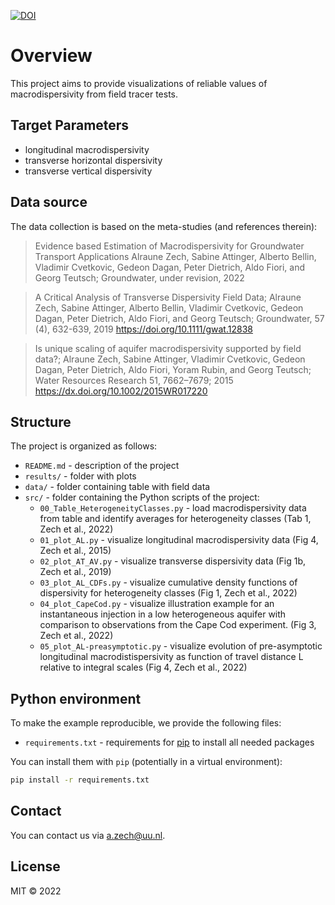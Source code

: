 [![DOI](https://zenodo.org/badge/329326997.svg)](https://zenodo.org/badge/latestdoi/329326997)

# Overview

This project aims to provide visualizations of reliable values of 
macrodispersivity from field tracer tests.

## Target Parameters
 - longitudinal macrodispersivity
 - transverse horizontal dispersivity
 - transverse vertical dispersivity

## Data source
The data collection is based on the meta-studies (and references therein): 

> Evidence based Estimation of Macrodispersivity for Groundwater Transport Applications
> Alraune Zech, Sabine Attinger, Alberto Bellin, Vladimir Cvetkovic, Gedeon Dagan, Peter Dietrich, Aldo Fiori, and Georg Teutsch; 
> Groundwater, under revision, 2022

> A Critical Analysis of Transverse Dispersivity Field Data; 
> Alraune Zech, Sabine Attinger, Alberto Bellin, Vladimir Cvetkovic, Gedeon Dagan, Peter Dietrich, Aldo Fiori, and Georg Teutsch; 
> Groundwater, 57 (4), 632-639, 2019
> https://doi.org/10.1111/gwat.12838

> Is unique scaling of aquifer macrodispersivity supported by field data?; 
> Alraune Zech, Sabine Attinger, Vladimir Cvetkovic, Gedeon Dagan, Peter Dietrich, Aldo Fiori, Yoram Rubin, and Georg Teutsch; 
> Water Resources Research 51, 7662–7679; 2015
> https://dx.doi.org/10.1002/2015WR017220


## Structure

The project is organized as follows:

- `README.md` - description of the project
- `results/` - folder with plots
- `data/` - folder containing table with field data
- `src/` - folder containing the Python scripts of the project:
  + `00_Table_HeterogeneityClasses.py` - load macrodispersivity data from table and identify averages for heterogeneity classes (Tab 1, Zech et al., 2022)
  + `01_plot_AL.py` - visualize longitudinal macrodispersivity data (Fig 4, Zech et al., 2015)
  + `02_plot_AT_AV.py` - visualize transverse dispersivity data (Fig 1b, Zech et al., 2019)
  + `03_plot_AL_CDFs.py` - visualize cumulative density functions of dispersivity for heterogeneity classes (Fig 1, Zech et al., 2022) 
  + `04_plot_CapeCod.py` - visualize illustration example for an instantaneous injection in a low heterogeneous aquifer with comparison to observations from the Cape Cod experiment. (Fig 3, Zech et al., 2022) 
  + `05_plot_AL-preasymptotic.py` - visualize evolution of pre-asymptotic longitudinal macrodistispersivity as function of travel distance L relative to integral scales (Fig 4, Zech et al., 2022) 

## Python environment

To make the example reproducible, we provide the following files:
- `requirements.txt` - requirements for [pip](https://pip.pypa.io/en/stable/user_guide/#requirements-files) to install all needed packages

You can install them with `pip` (potentially in a virtual environment):
```bash
pip install -r requirements.txt
```

## Contact

You can contact us via <a.zech@uu.nl>.

## License

MIT © 2022
